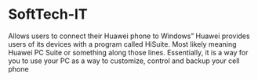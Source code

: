 # SoftTech-IT
Allows users to connect their Huawei phone to Windows” Huawei provides users of its devices with a program called HiSuite. Most likely meaning Huawei PC Suite or something along those lines. Essentially, it is a way for you to use your PC as a way to customize, control and backup your cell phone
